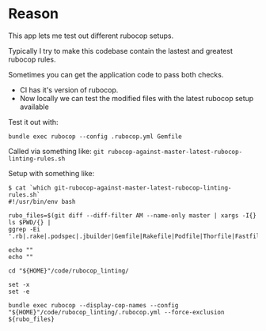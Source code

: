 # Reason

This app lets me test out different rubocop setups. 

Typically I try to make this codebase contain the lastest and greatest rubocop rules.

Sometimes you can get the application code to pass both checks.
- CI has it's version of rubocop.
- Now locally we can test the modified files with the latest rubocop setup available

Test it out with:

```shell
bundle exec rubocop --config .rubocop.yml Gemfile
```

Called via something like: `git rubocop-against-master-latest-rubocop-linting-rules.sh`

Setup with something like:

```shell
$ cat `which git-rubocop-against-master-latest-rubocop-linting-rules.sh`
#!/usr/bin/env bash

rubo_files=$(git diff --diff-filter AM --name-only master | xargs -I{} ls $PWD/{} |
ggrep -Ei '.rb|.rake|.podspec|.jbuilder|Gemfile|Rakefile|Podfile|Thorfile|Fastfile|Vagrantfile')

echo ""
echo ""

cd "${HOME}"/code/rubocop_linting/

set -x
set -e

bundle exec rubocop --display-cop-names --config "${HOME}"/code/rubocop_linting/.rubocop.yml --force-exclusion ${rubo_files}
```

